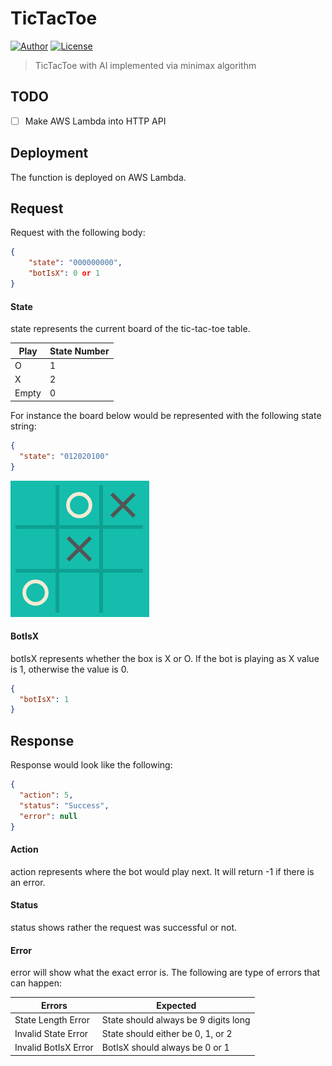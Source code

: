 # TicTacToe

[![Author](https://img.shields.io/badge/author-hwhang0917-green?style=flat)](https://github.com/hwhang0917/tictactoe)
[![License](https://img.shields.io/github/license/hwhang0917/tictactoe)](https://github.com/hwhang0917/tictactoe/blob/master/LICENSE)

> TicTacToe with AI implemented via minimax algorithm

## TODO

- [ ] Make AWS Lambda into HTTP API

## Deployment

The function is deployed on AWS Lambda.

## Request

Request with the following body:

```json
{
    "state": "000000000",
    "botIsX": 0 or 1
}
```

#### State

state represents the current board of the tic-tac-toe table.

| Play  | State Number |
| ----- | ------------ |
| O     | 1            |
| X     | 2            |
| Empty | 0            |

For instance the board below would be represented with the following state string:

```json
{
  "state": "012020100"
}
```

![](./assets/012020100.png)

#### BotIsX

botIsX represents whether the box is X or O. If the bot is playing as X value is 1, otherwise the value is 0.

```json
{
  "botIsX": 1
}
```

## Response

Response would look like the following:

```json
{
  "action": 5,
  "status": "Success",
  "error": null
}
```

#### Action

action represents where the bot would play next. It will return -1 if there is an error.

#### Status

status shows rather the request was successful or not.

#### Error

error will show what the exact error is.
The following are type of errors that can happen:

| Errors               | Expected                             |
| -------------------- | ------------------------------------ |
| State Length Error   | State should always be 9 digits long |
| Invalid State Error  | State should either be 0, 1, or 2    |
| Invalid BotIsX Error | BotIsX should always be 0 or 1       |
